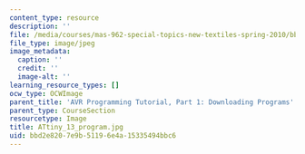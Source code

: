 ```yaml
---
content_type: resource
description: ''
file: /media/courses/mas-962-special-topics-new-textiles-spring-2010/bbd2e8207e9b51196e4a15335494bbc6_ATtiny_13_program.jpg
file_type: image/jpeg
image_metadata:
  caption: ''
  credit: ''
  image-alt: ''
learning_resource_types: []
ocw_type: OCWImage
parent_title: 'AVR Programming Tutorial, Part 1: Downloading Programs'
parent_type: CourseSection
resourcetype: Image
title: ATtiny_13_program.jpg
uid: bbd2e820-7e9b-5119-6e4a-15335494bbc6
---
```

